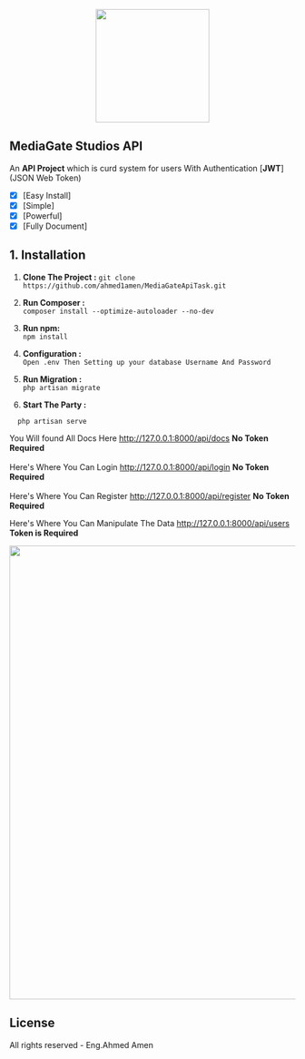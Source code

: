 
<p align="center"><img src="https://scontent-hbe1-1.xx.fbcdn.net/v/t1.0-9/68272447_1119502881577924_3735800177974312960_n.jpg?_nc_cat=101&_nc_sid=09cbfe&_nc_ohc=J538pG0xGcIAX8ZnDx9&_nc_ht=scontent-hbe1-1.xx&oh=547bbe55a5d08f422e2f7dd3f946c5b0&oe=5F33D511" width="200"></p>  
  

<p align="center">  
</p>  
  
## MediaGate Studios API   
An **API Project** which is curd system for users With Authentication [**JWT**]   (JSON Web Token)

 - [x] [Easy Install]
 - [x]  [Simple]  
 - [x]  [Powerful]  
 - [x]  [Fully Document]

## 1. Installation  
  
  
 1. **Clone The Project :**
		```
		  git clone https://github.com/ahmed1amen/MediaGateApiTask.git  
		  ```  
 2. **Run Composer :**  
		 ```
		    composer install --optimize-autoloader --no-dev  
		   ```  
 3. **Run npm:**  
		 ```
			    npm install  
		   ```  
 4. **Configuration :**  
		 ```
		  Open .env Then Setting up your database Username And Password  
		   ```  
  
 5. **Run Migration :**  
		 ```
		  php artisan migrate  
		   ```  
  
 6. **Start The Party :**  
 ```
   php artisan serve  
   ```  
  
  
  
  You Will found All Docs Here  http://127.0.0.1:8000/api/docs <b> No Token Required</b> <br>   
  Here's Where You Can Login  http://127.0.0.1:8000/api/login  <b> No Token Required</b>  <br>  
  Here's Where You Can Register  http://127.0.0.1:8000/api/register  <b> No Token Required</b>  <br>  
  
Here's Where You Can Manipulate The Data  http://127.0.0.1:8000/api/users  <b> Token is Required</b> <br>    
    
  
  
  
  
<p align="center"><img src="https://i.imgur.com/2pUgvS7.png" width="800"></p>  
  
## License  
  
All rights reserved - Eng.Ahmed Amen
